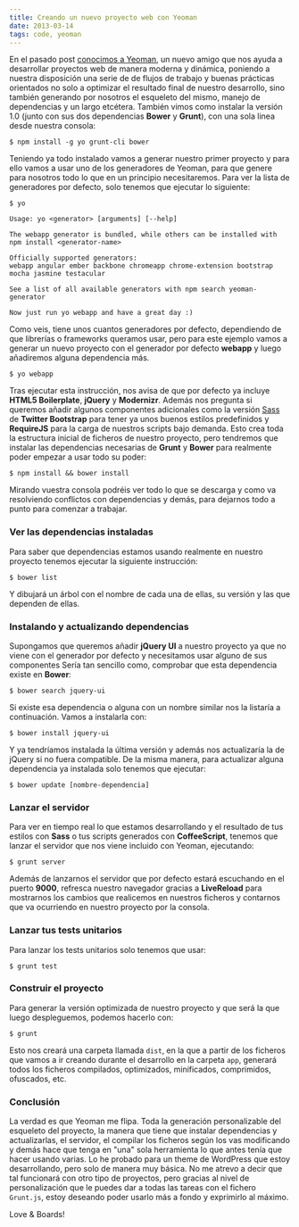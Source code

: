 ```yaml
---
title: Creando un nuevo proyecto web con Yeoman
date: 2013-03-14
tags: code, yeoman
---
```


En el pasado post [conocimos a Yeoman](/blog/2013/02/27/desarrollo-web-moderno-con-yeoman), un nuevo amigo que nos ayuda a desarrollar proyectos web de manera moderna y dinámica, poniendo a nuestra disposición una serie de de flujos de trabajo y buenas prácticas orientados no solo a optimizar el resultado final de nuestro desarrollo, sino también generando por nosotros el esqueleto del mismo, manejo de dependencias y un largo etcétera. También vimos como instalar la versión 1.0 (junto con sus dos dependencias  **Bower** y
**Grunt**), con una sola linea desde nuestra consola:

<!--more-->


    $ npm install -g yo grunt-cli bower

Teniendo ya todo instalado vamos a generar nuestro primer proyecto y para ello vamos a usar uno de los generadores de Yeoman, para que genere para nosotros todo lo que en un principio necesitaremos. Para ver la lista de generadores por defecto, solo tenemos que ejecutar lo siguiente:

    $ yo

    Usage: yo <generator> [arguments] [--help]

    The webapp generator is bundled, while others can be installed with npm install <generator-name>

    Officially supported generators:
    webapp angular ember backbone chromeapp chrome-extension bootstrap mocha jasmine testacular

    See a list of all available generators with npm search yeoman-generator

    Now just run yo webapp and have a great day :)

Como veis, tiene unos cuantos generadores por defecto, dependiendo de que librerías o frameworks queramos usar, pero para este ejemplo vamos a generar un nuevo proyecto con el generador por defecto **webapp** y luego añadiremos alguna dependencia más.

	$ yo webapp

Tras ejecutar esta instrucción, nos avisa de que por defecto ya incluye **HTML5 Boilerplate**, **jQuery** y **Modernizr**. Además nos pregunta si queremos añadir algunos componentes adicionales como la versión [Sass](/blog/2013-01-19-mejores-hojas-de-estilo-con-sass) de **Twitter Bootstrap** para tener ya unos buenos estilos predefinidos y **RequireJS** para la carga de nuestros scripts bajo demanda. Esto crea toda la estructura inicial de ficheros de nuestro proyecto, pero tendremos que instalar las dependencias necesarias de **Grunt** y **Bower** para realmente poder empezar a usar todo su poder:

    $ npm install && bower install

Mirando vuestra consola podréis ver todo lo que se descarga y como va resolviendo conflictos con dependencias y demás, para dejarnos todo a punto para comenzar a trabajar.

### Ver las dependencias instaladas

Para saber que dependencias estamos usando realmente en nuestro proyecto tenemos ejecutar la siguiente instrucción:

    $ bower list

Y dibujará un árbol con el nombre de cada una de ellas, su versión y las que dependen de ellas.

### Instalando y actualizando dependencias

Supongamos que queremos añadir **jQuery UI** a nuestro proyecto ya que no viene con el generador por defecto y necesitamos usar alguno de sus componentes Sería tan sencillo como, comprobar que esta dependencia existe en **Bower**:

    $ bower search jquery-ui

Si existe esa dependencia o alguna con un nombre similar nos la listaría a continuación. Vamos a instalarla con:

    $ bower install jquery-ui

Y ya tendríamos instalada la última versión y además nos actualizaría la de jQuery si no fuera compatible.
De la misma manera, para actualizar alguna dependencia ya instalada solo tenemos que ejecutar:

    $ bower update [nombre-dependencia]

### Lanzar el servidor

Para ver en tiempo real lo que estamos desarrollando y el resultado de tus estilos con **Sass** o tus scripts generados con **CoffeeScript**, tenemos que lanzar el servidor que nos viene incluido con Yeoman, ejecutando:

    $ grunt server

Además de lanzarnos el servidor que por defecto estará escuchando en el puerto **9000**, refresca nuestro navegador gracias a **LiveReload** para mostrarnos los cambios que realicemos en nuestros ficheros y contarnos que va ocurriendo en nuestro proyecto por la consola.

### Lanzar tus tests unitarios

Para lanzar los tests unitarios solo tenemos que usar:

    $ grunt test

### Construir el proyecto

Para generar la versión optimizada de nuestro proyecto y que será la que luego despleguemos, podemos hacerlo con:

    $ grunt

Esto nos creará una carpeta llamada <code>dist</code>, en la que a partir de los ficheros que vamos a ir creando durante el desarrollo en la carpeta <code>app</code>, generará todos los ficheros compilados, optimizados, minificados, comprimidos, ofuscados, etc.

### Conclusión

La verdad es que Yeoman me flipa. Toda la generación personalizable del esqueleto del proyecto, la manera que tiene que instalar dependencias y actualizarlas, el servidor, el compilar los ficheros según los vas modificando y demás hace que tenga en "una" sola herramienta lo que antes tenía que hacer usando varias. Lo he probado para un theme de WordPress que estoy desarrollando, pero solo de manera muy básica. No me atrevo a decir que tal funcionará con otro tipo de proyectos, pero gracias al nivel de personalización que le puedes dar a todas las tareas con el fichero <code>Grunt.js</code>, estoy deseando poder usarlo más a fondo y exprimirlo al máximo.

Love & Boards!



